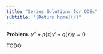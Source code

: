 ```yaml
---
title: "Series Solutions for ODEs"
subtitle: "[Return home](/)"
---
```


**Problem.** $y'' + p(x)y' + q(x)y = 0$

TODO
